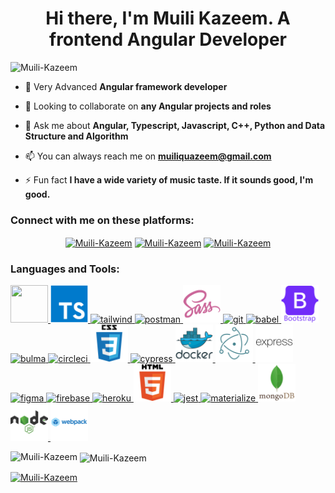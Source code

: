 <h1 align="center">Hi there, I'm Muili Kazeem. A frontend Angular Developer</h1>
<p align="left"> <img src="https://komarev.com/ghpvc/?username=Muili-Kazeem&label=Profile%20views&color=0e75b6&style=flat" alt="Muili-Kazeem" /> </p>

- 🌱 Very Advanced **Angular framework developer**

- 👯 Looking to collaborate on **any Angular projects and roles**

- 💬 Ask me about **Angular, Typescript, Javascript, C++, Python and Data Structure and Algorithm**

- 📫 You can always reach me on **muiliquazeem@gmail.com**

<!-- - 📄 Know about my experiences [https://docs.google.com/document/d/1FJh0Pb7lVs23hKnexaKPyjXhN5eGODlkx1N5FwLcxV0/edit?usp=sharing](https://docs.google.com/document/d/1FJh0Pb7lVs23hKnexaKPyjXhN5eGODlkx1N5FwLcxV0/edit?usp=sharing) -->

- ⚡ Fun fact **I have a wide variety of music taste. If it sounds good, I'm good.**

<h3 align="left">Connect with me on these platforms:</h3>
<p align="center">
<a href="https://twitter.com/MuiliKazeem1" target="__blank"><img align="center" src="https://raw.githubusercontent.com/rahuldkjain/github-profile-readme-generator/master/src/images/icons/Social/twitter.svg" alt="Muili-Kazeem" height="50" width="50" /></a>
<a href="https://www.linkedin.com/in/muili-kazeem-5548491a6/" target="__blank"><img align="center" src="https://raw.githubusercontent.com/rahuldkjain/github-profile-readme-generator/master/src/images/icons/Social/linked-in-alt.svg" alt="Muili-Kazeem" height="50" width="50" /></a>
<a href="https://m.facebook.com/khazeem.muili" target="__blank"><img align="center" src="https://raw.githubusercontent.com/rahuldkjain/github-profile-readme-generator/master/src/images/icons/Social/facebook.svg" alt="Muili-Kazeem" height="50" width="50" /></a>
<!-- <a href="https://instagram.com/0tuedon" target="__blank"><img align="center" src="https://raw.githubusercontent.com/rahuldkjain/github-profile-readme-generator/master/src/images/icons/Social/instagram.svg" alt="0tuedon" height="50" width="50" /></a> -->
<!-- <a href="https://medium.com/@tuedontuoyo" target="__blank"><img align="center" src="https://raw.githubusercontent.com/rahuldkjain/github-profile-readme-generator/master/src/images/icons/Social/medium.svg" alt="@tuedontuoyo" height="50" width="50" /></a> -->
</p>

<h3 align="left">Languages and Tools:</h3>

<p align="left">
<a href="https://angular.io/" target="__blank" rel="noreferrer"> <img src="https://cdn.jsdelivr.net/gh/devicons/devicon@latest/icons/angular/angular-original.svg" width="60" height="60"/> </a> 
<a href="https://www.typescriptlang.org/" target="__blank" rel="noreferrer"> <img src="https://raw.githubusercontent.com/devicons/devicon/master/icons/typescript/typescript-original.svg" alt="typescript" width="60" height="60"/> </a> 
<a href="https://tailwindcss.com/" target="__blank" rel="noreferrer"> <img src="https://www.vectorlogo.zone/logos/tailwindcss/tailwindcss-icon.svg" alt="tailwind" width="60" height="60"/> </a>
<a href="https://postman.com" target="__blank" rel="noreferrer"> <img src="https://www.vectorlogo.zone/logos/getpostman/getpostman-icon.svg" alt="postman" width="60" height="60"/> </a> 
<a href="https://sass-lang.com" target="__blank" rel="noreferrer"> <img src="https://raw.githubusercontent.com/devicons/devicon/master/icons/sass/sass-original.svg" alt="sass" width="60" height="60"/> </a> 
<a href="https://git-scm.com/" target="__blank" rel="noreferrer"> <img src="https://www.vectorlogo.zone/logos/git-scm/git-scm-icon.svg" alt="git" width="60" height="60"/> </a> 
<a href="https://babeljs.io/" target="__blank" rel="noreferrer"> <img src="https://www.vectorlogo.zone/logos/babeljs/babeljs-icon.svg" alt="babel" width="60" height="60"/> </a>
<a href="https://getbootstrap.com" target="__blank" rel="noreferrer"> <img src="https://raw.githubusercontent.com/devicons/devicon/master/icons/bootstrap/bootstrap-plain-wordmark.svg" alt="bootstrap" width="60" height="60"/> </a> 
<a href="https://bulma.io/" target="__blank" rel="noreferrer"> <img src="https://raw.githubusercontent.com/gilbarbara/logos/804dc257b59e144eaca5bc6ffd16949752c6f789/logos/bulma.svg" alt="bulma" width="60" height="60"/> </a> 
<a href="https://circleci.com" target="__blank" rel="noreferrer"> <img src="https://www.vectorlogo.zone/logos/circleci/circleci-icon.svg" alt="circleci" width="60" height="60"/> </a> 
<a href="https://www.w3schools.com/css/" target="__blank" rel="noreferrer"> <img src="https://raw.githubusercontent.com/devicons/devicon/master/icons/css3/css3-original-wordmark.svg" alt="css3" width="60" height="60"/> </a> 
<a href="https://www.cypress.io" target="__blank" rel="noreferrer"> <img src="https://raw.githubusercontent.com/simple-icons/simple-icons/6e46ec1fc23b60c8fd0d2f2ff46db82e16dbd75f/icons/cypress.svg" alt="cypress" width="60" height="60"/> </a> 
<a href="https://www.docker.com/" target="__blank" rel="noreferrer"> <img src="https://raw.githubusercontent.com/devicons/devicon/master/icons/docker/docker-original-wordmark.svg" alt="docker" width="60" height="60"/> </a> 
<a href="https://www.electronjs.org" target="__blank" rel="noreferrer"> <img src="https://raw.githubusercontent.com/devicons/devicon/master/icons/electron/electron-original.svg" alt="electron" width="60" height="60"/> </a> 
<a href="https://expressjs.com" target="__blank" rel="noreferrer"> <img src="https://raw.githubusercontent.com/devicons/devicon/master/icons/express/express-original-wordmark.svg" alt="express" width="60" height="60"/> </a> 
<a href="https://www.figma.com/" target="__blank" rel="noreferrer"> <img src="https://www.vectorlogo.zone/logos/figma/figma-icon.svg" alt="figma" width="60" height="60"/> </a> 
<a href="https://firebase.google.com/" target="__blank" rel="noreferrer"> <img src="https://www.vectorlogo.zone/logos/firebase/firebase-icon.svg" alt="firebase" width="60" height="60"/> </a> 
<a href="https://heroku.com" target="__blank" rel="noreferrer"> <img src="https://www.vectorlogo.zone/logos/heroku/heroku-icon.svg" alt="heroku" width="60" height="60"/> </a> 
<a href="https://www.w3.org/html/" target="__blank" rel="noreferrer"> <img src="https://raw.githubusercontent.com/devicons/devicon/master/icons/html5/html5-original-wordmark.svg" alt="html5" width="60" height="60"/> </a> 
<a href="https://jestjs.io" target="__blank" rel="noreferrer"> <img src="https://www.vectorlogo.zone/logos/jestjsio/jestjsio-icon.svg" alt="jest" width="60" height="60"/> </a> 
<a href="https://materializecss.com/" target="__blank" rel="noreferrer"> <img src="https://raw.githubusercontent.com/prplx/svg-logos/5585531d45d294869c4eaab4d7cf2e9c167710a9/svg/materialize.svg" alt="materialize" width="60" height="60"/> </a> 
<a href="https://www.mongodb.com/" target="_b_lank" rel="noreferrer"> <img src="https://raw.githubusercontent.com/devicons/devicon/master/icons/mongodb/mongodb-original-wordmark.svg" alt="mongodb" width="60" height="60"/> </a>
<a href="https://nodejs.org" target="__blank" rel="noreferrer"> <img src="https://raw.githubusercontent.com/devicons/devicon/master/icons/nodejs/nodejs-original-wordmark.svg" alt="nodejs" width="60" height="60"/> </a>
<a href="https://webpack.js.org" target="__blank" rel="noreferrer"> <img src="https://raw.githubusercontent.com/devicons/devicon/d00d0969292a6569d45b06d3f350f463a0107b0d/icons/webpack/webpack-original-wordmark.svg" alt="webpack" width="60" height="60"/> </a>
</p>

<p><img align="left" src="https://github-readme-stats.vercel.app/api/top-langs?username=Muili-Kazeem&show_icons=true&locale=en&layout=compact" alt="Muili-Kazeem" /></p>

<p>&nbsp;<img align="center" src="https://github-readme-stats.vercel.app/api?username=Muili-Kazeem&show_icons=true&locale=en" alt="Muili-Kazeem" /></p>

<p align="left"> <a href="https://github.com/ryo-ma/github-profile-trophy"><img src="https://github-profile-trophy.vercel.app/?username=Muili-Kazeem" alt="Muili-Kazeem" /></a> </p>

<!-- <p><img align="center" src="https://github-readme-streak-stats.herokuapp.com/?user=0tuedon&" alt="Muili-Kazeem" /></p> -->
